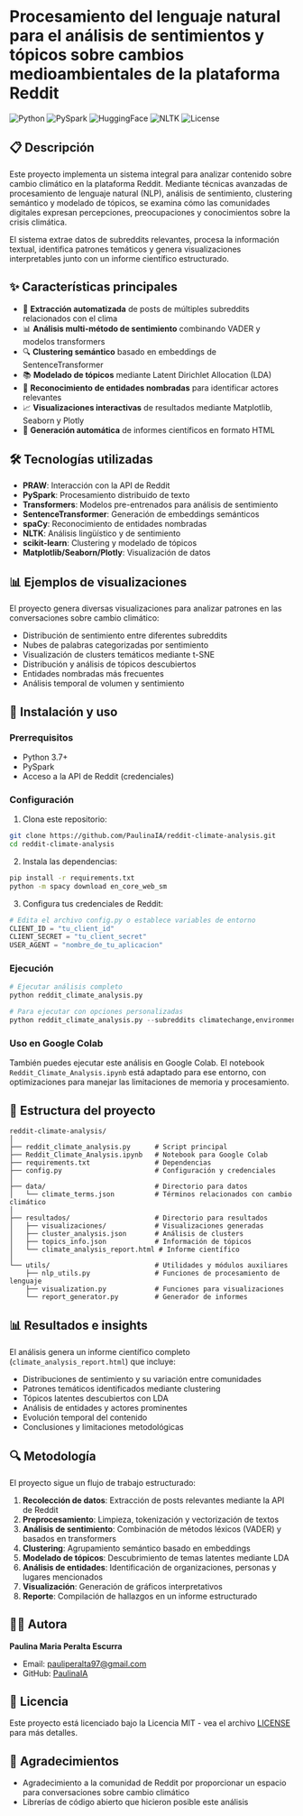 # Procesamiento del lenguaje natural para el análisis de sentimientos y tópicos sobre cambios medioambientales de la plataforma Reddit

![Python](https://img.shields.io/badge/Python-3.7+-blue.svg)
![PySpark](https://img.shields.io/badge/PySpark-3.1+-orange.svg)
![HuggingFace](https://img.shields.io/badge/HuggingFace-Transformers-yellow.svg)
![NLTK](https://img.shields.io/badge/NLTK-3.6+-green.svg)
![License](https://img.shields.io/badge/License-MIT-purple.svg)

## 📋 Descripción

Este proyecto implementa un sistema integral para analizar contenido sobre cambio climático en la plataforma Reddit. Mediante técnicas avanzadas de procesamiento de lenguaje natural (NLP), análisis de sentimiento, clustering semántico y modelado de tópicos, se examina cómo las comunidades digitales expresan percepciones, preocupaciones y conocimientos sobre la crisis climática.

El sistema extrae datos de subreddits relevantes, procesa la información textual, identifica patrones temáticos y genera visualizaciones interpretables junto con un informe científico estructurado.

## ✨ Características principales

- 🤖 **Extracción automatizada** de posts de múltiples subreddits relacionados con el clima
- 📊 **Análisis multi-método de sentimiento** combinando VADER y modelos transformers
- 🔍 **Clustering semántico** basado en embeddings de SentenceTransformer
- 📚 **Modelado de tópicos** mediante Latent Dirichlet Allocation (LDA)
- 👥 **Reconocimiento de entidades nombradas** para identificar actores relevantes
- 📈 **Visualizaciones interactivas** de resultados mediante Matplotlib, Seaborn y Plotly
- 📑 **Generación automática** de informes científicos en formato HTML

## 🛠️ Tecnologías utilizadas

- **PRAW**: Interacción con la API de Reddit
- **PySpark**: Procesamiento distribuido de texto
- **Transformers**: Modelos pre-entrenados para análisis de sentimiento
- **SentenceTransformer**: Generación de embeddings semánticos
- **spaCy**: Reconocimiento de entidades nombradas
- **NLTK**: Análisis lingüístico y de sentimiento
- **scikit-learn**: Clustering y modelado de tópicos
- **Matplotlib/Seaborn/Plotly**: Visualización de datos

## 📊 Ejemplos de visualizaciones

El proyecto genera diversas visualizaciones para analizar patrones en las conversaciones sobre cambio climático:

- Distribución de sentimiento entre diferentes subreddits
- Nubes de palabras categorizadas por sentimiento
- Visualización de clusters temáticos mediante t-SNE
- Distribución y análisis de tópicos descubiertos
- Entidades nombradas más frecuentes
- Análisis temporal de volumen y sentimiento

## 🚀 Instalación y uso

### Prerrequisitos

- Python 3.7+
- PySpark
- Acceso a la API de Reddit (credenciales)

### Configuración

1. Clona este repositorio:
```bash
git clone https://github.com/PaulinaIA/reddit-climate-analysis.git
cd reddit-climate-analysis
```

2. Instala las dependencias:
```bash
pip install -r requirements.txt
python -m spacy download en_core_web_sm
```

3. Configura tus credenciales de Reddit:
```python
# Edita el archivo config.py o establece variables de entorno
CLIENT_ID = "tu_client_id"
CLIENT_SECRET = "tu_client_secret"
USER_AGENT = "nombre_de_tu_aplicacion"
```

### Ejecución

```python
# Ejecutar análisis completo
python reddit_climate_analysis.py

# Para ejecutar con opciones personalizadas
python reddit_climate_analysis.py --subreddits climatechange,environment --time_period 60 --post_limit 500
```

### Uso en Google Colab

También puedes ejecutar este análisis en Google Colab. El notebook `Reddit_Climate_Analysis.ipynb` está adaptado para ese entorno, con optimizaciones para manejar las limitaciones de memoria y procesamiento.

## 📁 Estructura del proyecto

```
reddit-climate-analysis/
│
├── reddit_climate_analysis.py      # Script principal
├── Reddit_Climate_Analysis.ipynb   # Notebook para Google Colab
├── requirements.txt                # Dependencias
├── config.py                       # Configuración y credenciales
│
├── data/                           # Directorio para datos
│   └── climate_terms.json          # Términos relacionados con cambio climático
│
├── resultados/                     # Directorio para resultados
│   ├── visualizaciones/            # Visualizaciones generadas
│   ├── cluster_analysis.json       # Análisis de clusters
│   ├── topics_info.json            # Información de tópicos
│   └── climate_analysis_report.html # Informe científico
│
└── utils/                          # Utilidades y módulos auxiliares
    ├── nlp_utils.py                # Funciones de procesamiento de lenguaje
    ├── visualization.py            # Funciones para visualizaciones
    └── report_generator.py         # Generador de informes
```

## 📊 Resultados e insights

El análisis genera un informe científico completo (`climate_analysis_report.html`) que incluye:

- Distribuciones de sentimiento y su variación entre comunidades
- Patrones temáticos identificados mediante clustering
- Tópicos latentes descubiertos con LDA
- Análisis de entidades y actores prominentes
- Evolución temporal del contenido
- Conclusiones y limitaciones metodológicas

## 🔍 Metodología

El proyecto sigue un flujo de trabajo estructurado:

1. **Recolección de datos**: Extracción de posts relevantes mediante la API de Reddit
2. **Preprocesamiento**: Limpieza, tokenización y vectorización de textos
3. **Análisis de sentimiento**: Combinación de métodos léxicos (VADER) y basados en transformers
4. **Clustering**: Agrupamiento semántico basado en embeddings
5. **Modelado de tópicos**: Descubrimiento de temas latentes mediante LDA
6. **Análisis de entidades**: Identificación de organizaciones, personas y lugares mencionados
7. **Visualización**: Generación de gráficos interpretativos
8. **Reporte**: Compilación de hallazgos en un informe estructurado

## 👩‍💻 Autora

**Paulina Maria Peralta Escurra**  
- Email: pauliperalta97@gmail.com
- GitHub: [PaulinaIA](https://github.com/PaulinaIA)

## 📄 Licencia

Este proyecto está licenciado bajo la Licencia MIT - vea el archivo [LICENSE](LICENSE) para más detalles.

## 🙏 Agradecimientos

- Agradecimiento a la comunidad de Reddit por proporcionar un espacio para conversaciones sobre cambio climático
- Librerías de código abierto que hicieron posible este análisis
